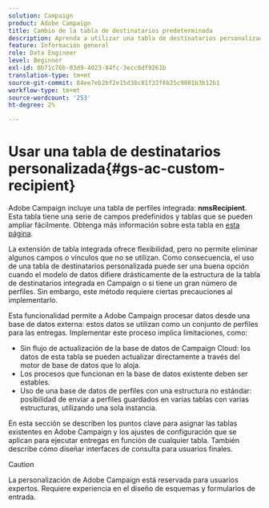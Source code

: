 ```yaml
---
solution: Campaign
product: Adobe Campaign
title: Cambio de la tabla de destinatarios predeterminada
description: Aprenda a utilizar una tabla de destinatarios personalizada
feature: Información general
role: Data Engineer
level: Beginner
exl-id: 0b71c76b-03d9-4023-84fc-3ecc0df9261b
translation-type: tm+mt
source-git-commit: 84ee7eb2bf2e15d30c81f32f6b25c9801b3b12b1
workflow-type: tm+mt
source-wordcount: '253'
ht-degree: 2%

---
```


# Usar una tabla de destinatarios personalizada{#gs-ac-custom-recipient}

Adobe Campaign incluye una tabla de perfiles integrada: **nmsRecipient**. Esta tabla tiene una serie de campos predefinidos y tablas que se pueden ampliar fácilmente. Obtenga más información sobre esta tabla en [esta página](datamodel.md#ootb-profiles).

La extensión de tabla integrada ofrece flexibilidad, pero no permite eliminar algunos campos o vínculos que no se utilizan. Como consecuencia, el uso de una tabla de destinatarios personalizada puede ser una buena opción cuando el modelo de datos difiere drásticamente de la estructura de la tabla de destinatarios integrada en Campaign o si tiene un gran número de perfiles.  Sin embargo, este método requiere ciertas precauciones al implementarlo.

Esta funcionalidad permite a Adobe Campaign procesar datos desde una base de datos externa: estos datos se utilizan como un conjunto de perfiles para las entregas. Implementar este proceso implica limitaciones, como:

* Sin flujo de actualización de la base de datos de Campaign Cloud: los datos de esta tabla se pueden actualizar directamente a través del motor de base de datos que lo aloja.
* Los procesos que funcionan en la base de datos existente deben ser estables.
* Uso de una base de datos de perfiles con una estructura no estándar: posibilidad de enviar a perfiles guardados en varias tablas con varias estructuras, utilizando una sola instancia.

En esta sección se describen los puntos clave para asignar las tablas existentes en Adobe Campaign y los ajustes de configuración que se aplican para ejecutar entregas en función de cualquier tabla. También describe cómo diseñar interfaces de consulta para usuarios finales.

>[!CAUTION]
>
>La personalización de Adobe Campaign está reservada para usuarios expertos. Requiere experiencia en el diseño de esquemas y formularios de entrada.

